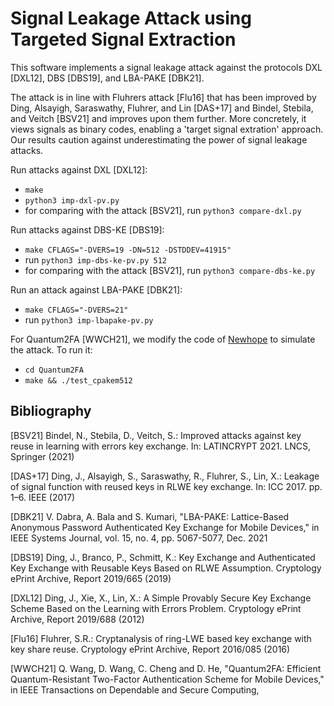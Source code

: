 # Signal Leakage Attack using Targeted Signal Extraction

This software implements a signal leakage attack against the protocols DXL [DXL12], DBS [DBS19], and LBA-PAKE [DBK21].

The attack is in line with Fluhrers attack [Flu16] that has been improved by Ding, Alsayigh, Saraswathy, Fluhrer, and Lin [DAS+17] and Bindel, Stebila, and Veitch [BSV21] and improves upon them further. More concretely, it views signals as binary codes, enabling a 'target signal extration' approach. Our results caution against underestimating the power of signal leakage attacks.

Run attacks against DXL [DXL12]:
- `make`
- `python3 imp-dxl-pv.py`
- for comparing with the attack [BSV21], run `python3 compare-dxl.py`

Run attacks against DBS-KE [DBS19]:
- `make CFLAGS="-DVERS=19 -DN=512 -DSTDDEV=41915"`
- run `python3 imp-dbs-ke-pv.py 512`
- for comparing with the attack [BSV21], run `python3 compare-dbs-ke.py`

Run an attack against LBA-PAKE [DBK21]:
- `make CFLAGS="-DVERS=21"`
- run `python3 imp-lbapake-pv.py`

For Quantum2FA [WWCH21], we modify the code of [Newhope](https://github.com/newhopecrypto/newhope) to simulate the attack. To run it:
- `cd Quantum2FA`
- `make && ./test_cpakem512`

## Bibliography
[BSV21] Bindel, N., Stebila, D., Veitch, S.: Improved attacks against key reuse in learning with errors key exchange. In: LATINCRYPT 2021. LNCS, Springer (2021)

[DAS+17] Ding, J., Alsayigh, S., Saraswathy, R., Fluhrer, S., Lin, X.: Leakage of signal function with reused keys in RLWE key exchange. In: ICC 2017. pp. 1–6. IEEE (2017)

[DBK21] V. Dabra, A. Bala and S. Kumari, "LBA-PAKE: Lattice-Based Anonymous Password Authenticated Key Exchange for Mobile Devices," in IEEE Systems Journal, vol. 15, no. 4, pp. 5067-5077, Dec. 2021

[DBS19] Ding, J., Branco, P., Schmitt, K.: Key Exchange and Authenticated Key Exchange with Reusable Keys Based on RLWE Assumption. Cryptology ePrint Archive, Report 2019/665 (2019)

[DXL12] Ding, J., Xie, X., Lin, X.: A Simple Provably Secure Key Exchange Scheme Based on the Learning with Errors Problem. Cryptology ePrint Archive, Report 2019/688
(2012)

[Flu16] Fluhrer, S.R.: Cryptanalysis of ring-LWE based key exchange with key share reuse. Cryptology ePrint Archive, Report 2016/085 (2016)

[WWCH21] Q. Wang, D. Wang, C. Cheng and D. He, "Quantum2FA: Efficient Quantum-Resistant Two-Factor Authentication Scheme for Mobile Devices," in IEEE Transactions on Dependable and Secure Computing,
